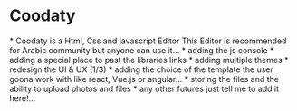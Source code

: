# Coodaty
<Description />
* Coodaty is a Html, Css and javascript Editor
This Editor is recommended for Arabic
community but anyone can use it...

<Futures />
* adding the js console
* adding a special place to past the libraries links
* adding multiple themes
* redesign the UI & UX (1/3)
* adding the choice of the template the user goona work with like react, Vue.js or angular...
* storing the files and the ability to upload photos and files
* any other futures just tell me to add it here!...